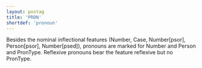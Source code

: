 ```yaml
---
layout: postag
title: 'PRON'
shortdef: 'pronoun'
---
```


Besides the nominal inflectional features (Number, Case, Number[psor], Person[psor], Number[psed]), pronouns are marked for Number and Person and PronType. Reflexive pronouns bear the feature reflexive but no PronType.
<!-- Interlanguage links updated Út zář 29 20:23:01 CEST 2020 -->
